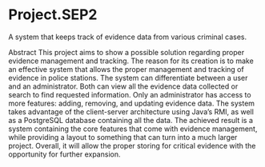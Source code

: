 # Project.SEP2
A system that keeps track of evidence data from various criminal cases.

Abstract
This project aims to show a possible solution regarding proper evidence management and tracking. The reason for its creation is to make an effective system that allows the proper management and tracking of evidence in police stations. The system can differentiate between a user and an administrator. Both can view all the evidence data collected or search to find requested information. Only an administrator has access to more features: adding, removing, and updating evidence data. The system takes advantage of the client-server architecture using Java’s RMI, as well as a PostgreSQL database containing all the data. The achieved result is a system containing the core features that come with evidence management, while providing a layout to something that can turn into a much larger project. Overall, it will allow the proper storing for critical evidence with the opportunity for further expansion. 

